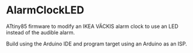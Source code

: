 # AlarmClockLED

ATtiny85 firmware to modify an IKEA VÄCKIS alarm clock to use an LED instead of the audible alarm.

Build using the Arduino IDE and program target using an Arduino as an ISP.